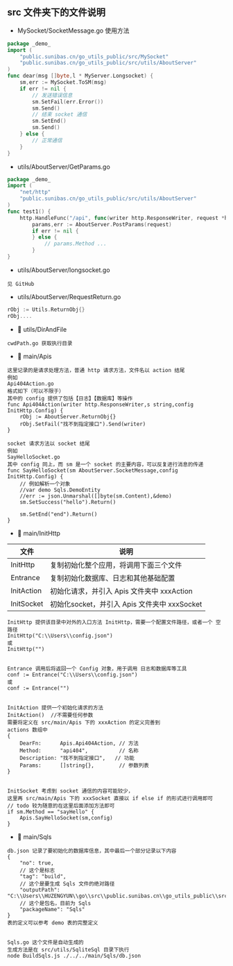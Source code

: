 ## src 文件夹下的文件说明

- MySocket/SocketMessage.go 使用方法

```go
package _demo_
import (
    "public.sunibas.cn/go_utils_public/src/MySocket"
	"public.sunibas.cn/go_utils_public/src/utils/AboutServer"
)
func dear(msg []byte,l * MyServer.Longsocket) {
    sm,err := MySocket.ToSM(msg)
    if err != nil {
        // 发送错误信息
        sm.SetFail(err.Error())
        sm.Send()
        // 结束 socket 通信
        sm.SetEnd()
        sm.Send()
    } else {
        // 正常通信
    }
}
```

- utils/AboutServer/GetParams.go

```go
package _demo_
import (
	"net/http"
	"public.sunibas.cn/go_utils_public/src/utils/AboutServer"
)
func test1() {
    http.HandleFunc("/api", func(writer http.ResponseWriter, request *http.Request) {
        params,err := AboutServer.PostParams(request)
        if err != nil {
        } else {
        	// params.Method ...
        }
}
```

- utils/AboutServer/longsocket.go

```见 GitHub ```

- utils/AboutServer/RequestReturn.go

```go
rObj := Utils.ReturnObj{}
rObj....
```

- 📂 utils/DirAndFile

```text
cwdPath.go 获取执行目录
```

- 📂 main/Apis

```text
这里记录的是请求处理方法，普通 http 请求方法，文件名以 action 结尾
例如
Api404Action.go
格式如下（可以不限于）
其中的 config 提供了包括【日志】【数据库】等操作
func Api404Action(writer http.ResponseWriter,s string,config InitHttp.Config) {
	rObj := AboutServer.ReturnObj{}
	rObj.SetFail("找不到指定接口").Send(writer)
}

socket 请求方法以 socket 结尾
例如
SayHelloSocket.go
其中 config 同上，而 sm 是一个 socket 的主要内容，可以反复进行消息的传递
func SayHelloSocket(sm AboutServer.SocketMessage,config InitHttp.Config) {
	// 例如解析一个对象
	//var demo Sqls.DemoEntity
	//err := json.Unmarshal([]byte(sm.Content),&demo)
	sm.SetSuccess("hello").Return()

	sm.SetEnd("end").Return()
}
```

- 📂 main/InitHttp

| 文件 | 说明 |
|----|----|
| InitHttp | 复制初始化整个应用，将调用下面三个文件 |
| Entrance | 复制初始化数据库、日志和其他基础配置 |
| InitAction | 初始化请求，并引入 Apis 文件夹中 xxxAction |
| InitSocket | 初始化socket，并引入 Apis 文件夹中 xxxSocket |

```text
InitHttp 提供该目录中对外的入口方法 InitHttp，需要一个配置文件路径，或者一个 空路径
InitHttp("C:\\Users\\config.json")
或
InitHttp("")


Entrance 调用后将返回一个 Config 对象，用于调用 日志和数据库等工具
conf := Entrance("C:\\Users\\config.json")
或
conf := Entrance("")


InitAction 提供一个初始化请求的方法
InitAction()  //不需要任何参数
需要将定义在 src/main/Apis 下的 xxxAction 的定义完善到
actions 数组中
{
    DearFn:      Apis.Api404Action, // 方法
    Method:      "api404",          // 名称
    Description: "找不到指定接口",   // 功能
    Params:		 []string{},        // 参数列表
}


InitSocket 考虑到 socket 通信的内容可能较少，
这里再 src/main/Apis 下的 xxxSocket 直接以 if else if 的形式进行调用即可
// todo 较为随意的在这里后面添加方法即可
if sm.Method == "sayHello" {
    Apis.SayHelloSocket(sm,config)
}
```

- 📂 main/Sqls

```text
db.json 记录了要初始化的数据库信息，其中最后一个部分记录以下内容
{
    "no": true,
    // 这个是标志
    "tag": "build",
    // 这个是要生成 Sqls 文件的绝对路径
    "outputPath": "C:\\Users\\HUZENGYUN\\go\\src\\public.sunibas.cn\\go_utils_public\\src\\main\\Sqls\\Sqls.go",
    // 这个是包名，目前为 Sqls
    "packageName": "Sqls"
}
表的定义可以参考 demo 表的完整定义


Sqls.go 这个文件是自动生成的
生成方法是在 src/utils/SqliteSql 目录下执行
node BuildSqls.js ./../../main/Sqls/db.json
```



